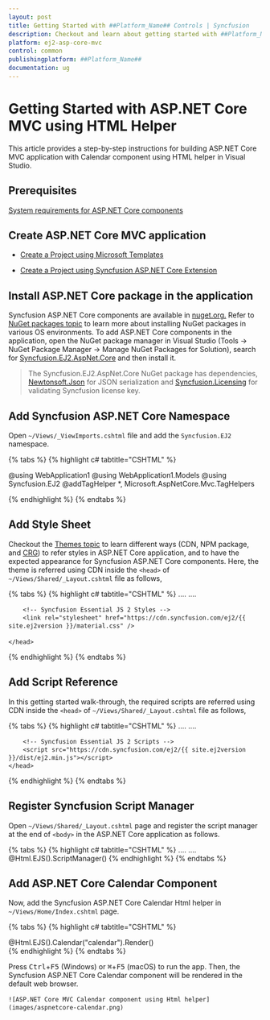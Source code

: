 ```yaml
---
layout: post
title: Getting Started with ##Platform_Name## Controls | Syncfusion
description: Checkout and learn about getting started with ##Platform_Name## control of Syncfusion, and more details.
platform: ej2-asp-core-mvc
control: common
publishingplatform: ##Platform_Name##
documentation: ug
---
```


<!-- markdownlint-disable MD024 -->
# Getting Started with ASP.NET Core MVC using HTML Helper

This article provides a step-by-step instructions for building ASP.NET Core MVC application with Calendar component using HTML helper in Visual Studio.

## Prerequisites

[System requirements for ASP.NET Core components](https://ej2.syncfusion.com/aspnetcore/documentation/system-requirements/)

## Create ASP.NET Core MVC application

 * [Create a Project using Microsoft Templates](https://docs.microsoft.com/en-us/aspnet/core/tutorials/first-mvc-app/start-mvc?view=aspnetcore-6.0&tabs=visual-studio)

 * [Create a Project using Syncfusion ASP.NET Core Extension](https://ej2.syncfusion.com/aspnetcore/documentation/visual-studio-integration/VS2019-Extensions/create-project/)

 ## Install ASP.NET Core package in the application

Syncfusion ASP.NET Core components are available in [nuget.org.](https://www.nuget.org/packages?q=syncfusion.EJ2) Refer to [NuGet packages topic](https://ej2.syncfusion.com/aspnetcore/documentation/nuget-packages/) to learn more about installing NuGet packages in various OS environments. To add ASP.NET Core components in the application, open the NuGet package manager in Visual Studio (Tools → NuGet Package Manager → Manage NuGet Packages for Solution), search for [Syncfusion.EJ2.AspNet.Core](https://www.nuget.org/packages/Syncfusion.EJ2.AspNet.Core/) and then install it.

> The Syncfusion.EJ2.AspNet.Core NuGet package has dependencies, [Newtonsoft.Json](https://www.nuget.org/packages/Newtonsoft.Json/) for JSON serialization and [Syncfusion.Licensing](https://www.nuget.org/packages/Syncfusion.Licensing/) for validating Syncfusion license key.

## Add Syncfusion ASP.NET Core Namespace
Open `~/Views/_ViewImports.cshtml` file and add the `Syncfusion.EJ2` namespace.

{% tabs %}
{% highlight c# tabtitle="CSHTML" %}

@using WebApplication1
@using WebApplication1.Models
@using Syncfusion.EJ2
@addTagHelper *, Microsoft.AspNetCore.Mvc.TagHelpers

{% endhighlight %}
{% endtabs %}
    
## Add Style Sheet

Checkout the [Themes topic](https://ej2.syncfusion.com/aspnetcore/documentation/appearance/theme/) to learn different ways (CDN, NPM package, and [CRG](https://ej2.syncfusion.com/aspnetcore/documentation/common/custom-resource-generator/)) to refer styles in ASP.NET Core application, and to have the expected appearance for Syncfusion ASP.NET Core components. Here, the theme is referred using CDN inside the `<head>` of `~/Views/Shared/_Layout.cshtml` file as follows,

{% tabs %}
{% highlight c# tabtitle="CSHTML" %}
    <head>
        ....
        ....

        <!-- Syncfusion Essential JS 2 Styles -->
        <link rel="stylesheet" href="https://cdn.syncfusion.com/ej2/{{ site.ej2version }}/material.css" />

    </head>
{% endhighlight %}
{% endtabs %}

## Add Script Reference
In this getting started walk-through, the required scripts are referred using CDN inside the `<head>` of `~/Views/Shared/_Layout.cshtml` file as follows,

{% tabs %}
{% highlight c# tabtitle="CSHTML" %}
    <head>
        ....
        ....

        <!-- Syncfusion Essential JS 2 Scripts -->
        <script src="https://cdn.syncfusion.com/ej2/{{ site.ej2version }}/dist/ej2.min.js"></script>
    </head>
{% endhighlight %}
{% endtabs %}

## Register Syncfusion Script Manager
Open `~/Views/Shared/_Layout.cshtml` page and register the script manager <ejs-script> at the end of `<body>` in the ASP.NET Core application as follows. 

{% tabs %}
{% highlight c# tabtitle="CSHTML" %}
    <body>
        ....
        ....
        <!-- Syncfusion Script Manager -->
        @Html.EJS().ScriptManager()
    </body>
{% endhighlight %}
{% endtabs %}

## Add ASP.NET Core Calendar Component

Now, add the Syncfusion ASP.NET Core Calendar Html helper in `~/Views/Home/Index.cshtml` page.

{% tabs %}
{% highlight c# tabtitle="CSHTML" %}
<div>
   @Html.EJS().Calendar("calendar").Render()
</div>
{% endhighlight %}
{% endtabs %}

Press <kbd>Ctrl</kbd>+<kbd>F5</kbd> (Windows) or <kbd>⌘</kbd>+<kbd>F5</kbd> (macOS) to run the app. Then, the Syncfusion ASP.NET Core Calendar component will be rendered in the default web browser.

    ![ASP.NET Core MVC Calendar component using Html helper](images/aspnetcore-calendar.png)

